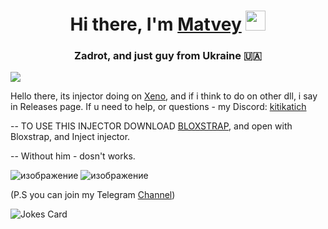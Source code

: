 <h1 align="center">Hi there, I'm <a href="https://discordapp.com/users/958802222811070545/" target="_blank">Matvey</a> 
<img src="https://github.com/blackcater/blackcater/raw/main/images/Hi.gif" height="32"/></h1>
<h3 align="center">Zadrot, and just guy from Ukraine 🇺🇦</h3>

![](https://komarev.com/ghpvc/?username=zidekk-daun&color=blueviolet)

Hello there, its injector doing on [Xeno](https://discord.gg/xeno-now), and if i think to do on other dll, i say in Releases page.
If u need to help, or questions - my Discord: [kitikatich](https://discordapp.com/users/958802222811070545/)

-- TO USE THIS INJECTOR DOWNLOAD [BLOXSTRAP](https://github.com/bloxstraplabs/bloxstrap), and open with Bloxstrap, and Inject injector.  

-- Without him - dosn't works.


![изображение](https://github.com/user-attachments/assets/33431d42-58f9-4315-9901-38b9636ce084)
![изображение](https://github.com/user-attachments/assets/207fd4d0-f519-4fbc-97f6-ba0773f55799)




(P.S you can join my Telegram [Channel](https://t.me/ubogiyinject))

![Jokes Card](https://readme-jokes.vercel.app/api)
